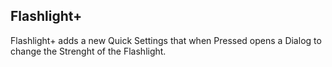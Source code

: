 ## Flashlight+
Flashlight+ adds a new Quick Settings that when Pressed opens a Dialog to change the Strenght of the Flashlight.
